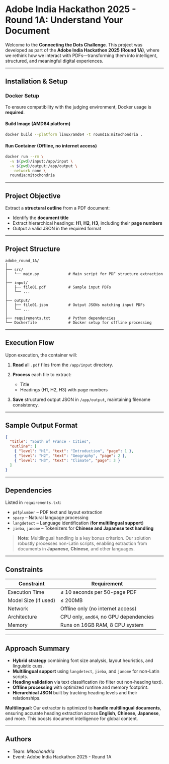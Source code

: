 # Adobe India Hackathon 2025 - Round 1A: Understand Your Document

Welcome to the **Connecting the Dots Challenge**. This project was developed as part of the **Adobe India Hackathon 2025 (Round 1A)**, where we rethink how we interact with PDFs—transforming them into intelligent, structured, and meaningful digital experiences.

---

## Installation & Setup

### Docker Setup

To ensure compatibility with the judging environment, Docker usage is **required**.

#### Build Image (AMD64 platform)

```bash
docker build --platform linux/amd64 -t round1a:mitochondria .
```

#### Run Container (Offline, no internet access)

```bash
docker run --rm \
  -v $(pwd)/input:/app/input \
  -v $(pwd)/output:/app/output \
  --network none \
  round1a:mitochondria
```

---

## Project Objective

Extract a **structural outline** from a PDF document:

* Identify the **document title**
* Extract hierarchical headings: **H1**, **H2**, **H3**, including their **page numbers**
* Output a valid JSON in the required format

---

## Project Structure

```
adobe_round_1A/
│
├── src/
│   └── main.py             # Main script for PDF structure extraction
│
├── input/
│   ├── file01.pdf          # Sample input PDFs
│   └── ...
│
├── output/
│   ├── file01.json         # Output JSONs matching input PDFs
│   └── ...
│
├── requirements.txt        # Python dependencies
└── Dockerfile              # Docker setup for offline processing
```

---

## Execution Flow

Upon execution, the container will:

1. **Read** all `.pdf` files from the `/app/input` directory.
2. **Process** each file to extract:

   * Title
   * Headings (H1, H2, H3) with page numbers
3. **Save** structured output JSON in `/app/output`, maintaining filename consistency.

---

## Sample Output Format

```json
{
  "title": "South of France - Cities",
  "outline": [
    { "level": "H1", "text": "Introduction", "page": 1 },
    { "level": "H2", "text": "Geography", "page": 2 },
    { "level": "H3", "text": "Climate", "page": 3 }
  ]
}
```

---

## Dependencies

Listed in `requirements.txt`:

* `pdfplumber` – PDF text and layout extraction
* `spacy` – Natural language processing
* `langdetect` – Language identification (**for multilingual support**)
* `jieba`, `janome` – Tokenizers for **Chinese and Japanese text handling**

> **Note:** Multilingual handling is a key bonus criterion. Our solution robustly processes non-Latin scripts, enabling extraction from documents in **Japanese**, **Chinese**, and other languages.

---

## Constraints

| Constraint           | Requirement                            |
| -------------------- | -------------------------------------- |
| Execution Time       | ≤ 10 seconds per 50-page PDF           |
| Model Size (if used) | ≤ 200MB                                |
| Network              | Offline only (no internet access)      |
| Architecture         | CPU only, `amd64`, no GPU dependencies |
| Memory               | Runs on 16GB RAM, 8 CPU system         |

---

## Approach Summary

* **Hybrid strategy** combining font size analysis, layout heuristics, and linguistic cues.
* **Multilingual support** using `langdetect`, `jieba`, and `janome` for non-Latin scripts.
* **Heading validation** via text classification (to filter out non-heading text).
* **Offline processing** with optimized runtime and memory footprint.
* **Hierarchical JSON** built by tracking heading levels and their relationships.

**Multilingual:** Our extractor is optimized to **handle multilingual documents**, ensuring accurate heading extraction across **English**, **Chinese**, **Japanese**, and more. This boosts document intelligence for global content.

---

## Authors

* Team: *Mitochondria*
* Event: Adobe India Hackathon 2025 - Round 1A
